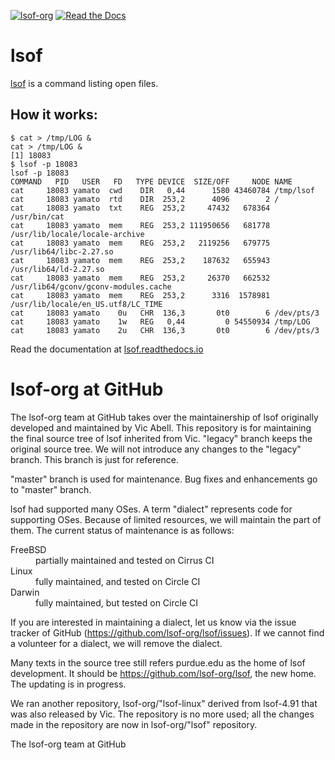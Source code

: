 [![lsof-org](https://circleci.com/gh/lsof-org/lsof.svg?style=svg)](https://circleci.com/gh/lsof-org/lsof)
[![Read the Docs](https://readthedocs.org/projects/lsof/badge/?version=latest)](https://lsof.readthedocs.io/en/latest/)

# lsof

[lsof](https://en.wikipedia.org/wiki/Lsof) is a command listing open files.

## How it works:

```
$ cat > /tmp/LOG &
cat > /tmp/LOG &
[1] 18083
$ lsof -p 18083
lsof -p 18083
COMMAND   PID   USER   FD   TYPE DEVICE  SIZE/OFF     NODE NAME
cat     18083 yamato  cwd    DIR   0,44      1580 43460784 /tmp/lsof
cat     18083 yamato  rtd    DIR  253,2      4096        2 /
cat     18083 yamato  txt    REG  253,2     47432   678364 /usr/bin/cat
cat     18083 yamato  mem    REG  253,2 111950656   681778 /usr/lib/locale/locale-archive
cat     18083 yamato  mem    REG  253,2   2119256   679775 /usr/lib64/libc-2.27.so
cat     18083 yamato  mem    REG  253,2    187632   655943 /usr/lib64/ld-2.27.so
cat     18083 yamato  mem    REG  253,2     26370   662532 /usr/lib64/gconv/gconv-modules.cache
cat     18083 yamato  mem    REG  253,2      3316  1578981 /usr/lib/locale/en_US.utf8/LC_TIME
cat     18083 yamato    0u   CHR  136,3       0t0        6 /dev/pts/3
cat     18083 yamato    1w   REG   0,44         0 54550934 /tmp/LOG
cat     18083 yamato    2u   CHR  136,3       0t0        6 /dev/pts/3
```

Read the documentation at [lsof.readthedocs.io](https://lsof.readthedocs.io/)

# lsof-org at GitHub

The lsof-org team at GitHub takes over the maintainership of lsof originally
developed and maintained by Vic Abell. This repository is for maintaining the
final source tree of lsof inherited from Vic. "legacy" branch keeps the original
source tree. We will not introduce any changes to the "legacy" branch. This
branch is just for reference.

"master" branch is used for maintenance. Bug fixes and enhancements go to
"master" branch.

lsof had supported many OSes. A term "dialect" represents code for supporting
OSes. Because of limited resources, we will maintain the part of them. The
current status of maintenance is as follows:

<dl>
<dt>FreeBSD</dt>
<dd>partially maintained and tested on Cirrus CI</dd>
<dt>Linux</dt>
<dd>fully maintained, and tested on Circle CI</dd>
<dt>Darwin</dt>
<dd>fully maintained, but tested on Circle CI</dd>
</dl>

If you are interested in maintaining a dialect, let us know via the issue
tracker of GitHub (https://github.com/lsof-org/lsof/issues). If we cannot find a
volunteer for a dialect, we will remove the dialect.

Many texts in the source tree still refers purdue.edu as the home of lsof
development. It should be https://github.com/lsof-org/lsof, the new home. The
updating is in progress.

We ran another repository, lsof-org/"lsof-linux" derived from lsof-4.91 that was
also released by Vic. The repository is no more used; all the changes made in
the repository are now in lsof-org/"lsof" repository.

The lsof-org team at GitHub
